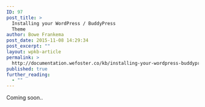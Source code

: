 ```yaml
---
ID: 97
post_title: >
  Installing your WordPress / BuddyPress
  Theme
author: Bowe Frankema
post_date: 2015-11-08 14:29:34
post_excerpt: ""
layout: wpkb-article
permalink: >
  http://documentation.wefoster.co/kb/installing-your-wordpress-buddypress-theme/
published: true
further_reading:
  - ""
---
```


Coming soon..

